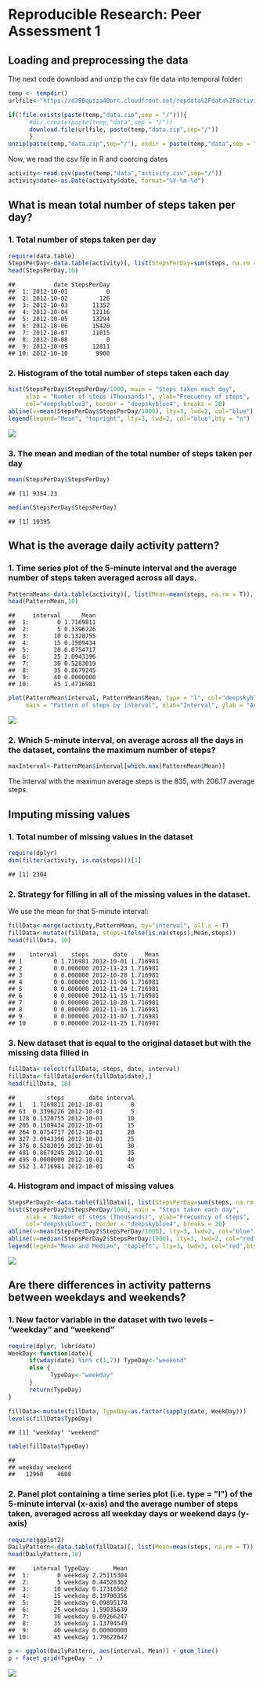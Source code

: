 # Reproducible Research: Peer Assessment 1


## Loading and preprocessing the data
The next code download and unzip the csv file data into temporal folder:


```r
temp <- tempdir()
urlfile<-"https://d396qusza40orc.cloudfront.net/repdata%2Fdata%2Factivity.zip"

if(!file.exists(paste(temp,"data.zip",sep = "/"))){
      #dir.create(paste(temp,"data",sep = "/"))
      download.file(urlfile, paste(temp,"data.zip",sep="/"))
      }
unzip(paste(temp,"data.zip",sep="/"), exdir = paste(temp,"data",sep = "/"))
```

Now, we read the csv file in R and coercing dates

```r
activity<-read.csv(paste(temp,"data","activity.csv",sep="/"))
activity$date<-as.Date(activity$date, format="%Y-%m-%d")
```

## What is mean total number of steps taken per day?
### 1. Total number of steps taken per day

```r
require(data.table)
StepsPerDay<-data.table(activity)[, list(StepsPerDay=sum(steps, na.rm = T)), by=c("date")]
head(StepsPerDay,10)
```

```
##           date StepsPerDay
##  1: 2012-10-01           0
##  2: 2012-10-02         126
##  3: 2012-10-03       11352
##  4: 2012-10-04       12116
##  5: 2012-10-05       13294
##  6: 2012-10-06       15420
##  7: 2012-10-07       11015
##  8: 2012-10-08           0
##  9: 2012-10-09       12811
## 10: 2012-10-10        9900
```

### 2. Histogram of the total number of steps taken each day

```r
hist(StepsPerDay$StepsPerDay/1000, main = "Steps taken each day", 
     xlab = "Number of steps (Thousands)", ylab="Frecuency of steps", 
     col="deepskyblue3", border = "deepskyblue4", breaks = 20)
abline(v=mean(StepsPerDay$StepsPerDay/1000), lty=3, lwd=2, col="blue")
legend(legend="Mean", "topright", lty=3, lwd=2, col="blue",bty = "n")
```

![](PA1_template_files/figure-html/histogram-1.png)<!-- -->

### 3. The mean and median of the total number of steps taken per day

```r
mean(StepsPerDay$StepsPerDay)
```

```
## [1] 9354.23
```

```r
median(StepsPerDay$StepsPerDay)
```

```
## [1] 10395
```

## What is the average daily activity pattern?
### 1. Time series plot of the 5-minute interval and the average number of steps taken averaged across all days.

```r
PatternMean<-data.table(activity)[, list(Mean=mean(steps, na.rm = T)), by=c("interval")]
head(PatternMean,10)
```

```
##     interval      Mean
##  1:        0 1.7169811
##  2:        5 0.3396226
##  3:       10 0.1320755
##  4:       15 0.1509434
##  5:       20 0.0754717
##  6:       25 2.0943396
##  7:       30 0.5283019
##  8:       35 0.8679245
##  9:       40 0.0000000
## 10:       45 1.4716981
```

```r
plot(PatternMean$interval, PatternMean$Mean, type = "l", col="deepskyblue4",
     main = "Pattern of steps by interval", xlab="Interval", ylab = "Average steps")
```

![](PA1_template_files/figure-html/tseries-1.png)<!-- -->

### 2. Which 5-minute interval, on average across all the days in the dataset, contains the maximum number of steps?

```r
maxInterval<-PatternMean$interval[which.max(PatternMean$Mean)]
```
The interval with the maximun average steps is the 835, with 206.17 average steps.

## Imputing missing values
### 1. Total number of missing values in the dataset

```r
require(dplyr)
dim(filter(activity, is.na(steps)))[1]
```

```
## [1] 2304
```

### 2. Strategy for filling in all of the missing values in the dataset.
We use the mean for that 5-minute interval:

```r
fillData<-merge(activity,PatternMean, by="interval", all.x = T)
fillData<-mutate(fillData, steps=ifelse(is.na(steps),Mean,steps)) 
head(fillData, 10)
```

```
##    interval    steps       date     Mean
## 1         0 1.716981 2012-10-01 1.716981
## 2         0 0.000000 2012-11-23 1.716981
## 3         0 0.000000 2012-10-28 1.716981
## 4         0 0.000000 2012-11-06 1.716981
## 5         0 0.000000 2012-11-24 1.716981
## 6         0 0.000000 2012-11-15 1.716981
## 7         0 0.000000 2012-10-20 1.716981
## 8         0 0.000000 2012-11-16 1.716981
## 9         0 0.000000 2012-11-07 1.716981
## 10        0 0.000000 2012-11-25 1.716981
```

### 3. New dataset that is equal to the original dataset but with the missing data filled in

```r
fillData<-select(fillData, steps, date, interval)
fillData<-fillData[order(fillData$date),]
head(fillData, 10)
```

```
##         steps       date interval
## 1   1.7169811 2012-10-01        0
## 63  0.3396226 2012-10-01        5
## 128 0.1320755 2012-10-01       10
## 205 0.1509434 2012-10-01       15
## 264 0.0754717 2012-10-01       20
## 327 2.0943396 2012-10-01       25
## 376 0.5283019 2012-10-01       30
## 481 0.8679245 2012-10-01       35
## 495 0.0000000 2012-10-01       40
## 552 1.4716981 2012-10-01       45
```

### 4. Histogram and impact of missing values

```r
StepsPerDay2<-data.table(fillData)[, list(StepsPerDay=sum(steps, na.rm = T)), by=c("date")]
hist(StepsPerDay2$StepsPerDay/1000, main = "Steps taken each day", 
     xlab = "Number of steps (Thousands)", ylab="Frecuency of steps", 
     col="deepskyblue3", border = "deepskyblue4", breaks = 20)
abline(v=mean(StepsPerDay2$StepsPerDay/1000), lty=3, lwd=2, col="blue")
abline(v=median(StepsPerDay2$StepsPerDay/1000), lty=3, lwd=2, col="red")
legend(legend="Mean and Median", "topleft", lty=3, lwd=3, col="red",bty = "n")
```

![](PA1_template_files/figure-html/hist2-1.png)<!-- -->


## Are there differences in activity patterns between weekdays and weekends?
### 1. New factor variable in the dataset with two levels – “weekday” and “weekend”

```r
require(dplyr, lubridate)
WeekDay<-function(date){
      if(wday(date) %in% c(1,7)) TypeDay<-"weekend"
      else {
            TypeDay<-"weekday"
      }
      return(TypeDay)
}

fillData<-mutate(fillData, TypeDay=as.factor(sapply(date, WeekDay)))
levels(fillData$TypeDay)
```

```
## [1] "weekday" "weekend"
```

```r
table(fillData$TypeDay)
```

```
## 
## weekday weekend 
##   12960    4608
```

### 2. Panel plot containing a time series plot (i.e. type = "l") of the 5-minute interval (x-axis) and the average number of steps taken, averaged across all weekday days or weekend days (y-axis)


```r
require(ggplot2)
DailyPattern<-data.table(fillData)[, list(Mean=mean(steps, na.rm = T)), by=c("interval","TypeDay")]
head(DailyPattern,10)
```

```
##     interval TypeDay       Mean
##  1:        0 weekday 2.25115304
##  2:        5 weekday 0.44528302
##  3:       10 weekday 0.17316562
##  4:       15 weekday 0.19790356
##  5:       20 weekday 0.09895178
##  6:       25 weekday 1.59035639
##  7:       30 weekday 0.69266247
##  8:       35 weekday 1.13794549
##  9:       40 weekday 0.00000000
## 10:       45 weekday 1.79622642
```

```r
p <- ggplot(DailyPattern, aes(interval, Mean)) + geom_line()
p + facet_grid(TypeDay ~ .)
```

![](PA1_template_files/figure-html/PanelPlot-1.png)<!-- -->




